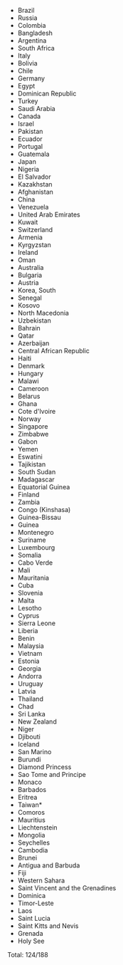 * Brazil
* Russia
* Colombia
* Bangladesh
* Argentina
* South Africa
* Italy
* Bolivia
* Chile
* Germany
* Egypt
* Dominican Republic
* Turkey
* Saudi Arabia
* Canada
* Israel
* Pakistan
* Ecuador
* Portugal
* Guatemala
* Japan
* Nigeria
* El Salvador
* Kazakhstan
* Afghanistan
* China
* Venezuela
* United Arab Emirates
* Kuwait
* Switzerland
* Armenia
* Kyrgyzstan
* Ireland
* Oman
* Australia
* Bulgaria
* Austria
* Korea, South
* Senegal
* Kosovo
* North Macedonia
* Uzbekistan
* Bahrain
* Qatar
* Azerbaijan
* Central African Republic
* Haiti
* Denmark
* Hungary
* Malawi
* Cameroon
* Belarus
* Ghana
* Cote d'Ivoire
* Norway
* Singapore
* Zimbabwe
* Gabon
* Yemen
* Eswatini
* Tajikistan
* South Sudan
* Madagascar
* Equatorial Guinea
* Finland
* Zambia
* Congo (Kinshasa)
* Guinea-Bissau
* Guinea
* Montenegro
* Suriname
* Luxembourg
* Somalia
* Cabo Verde
* Mali
* Mauritania
* Cuba
* Slovenia
* Malta
* Lesotho
* Cyprus
* Sierra Leone
* Liberia
* Benin
* Malaysia
* Vietnam
* Estonia
* Georgia
* Andorra
* Uruguay
* Latvia
* Thailand
* Chad
* Sri Lanka
* New Zealand
* Niger
* Djibouti
* Iceland
* San Marino
* Burundi
* Diamond Princess
* Sao Tome and Principe
* Monaco
* Barbados
* Eritrea
* Taiwan*
* Comoros
* Mauritius
* Liechtenstein
* Mongolia
* Seychelles
* Cambodia
* Brunei
* Antigua and Barbuda
* Fiji
* Western Sahara
* Saint Vincent and the Grenadines
* Dominica
* Timor-Leste
* Laos
* Saint Lucia
* Saint Kitts and Nevis
* Grenada
* Holy See

Total: 124/188
